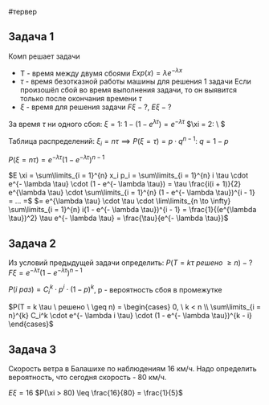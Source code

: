 #тервер 
## Задача 1
Комп решает задачи
- T - время между двумя сбоями $Exp(x) = \lambda e^{- \lambda x}$
- $\tau$ - время безотказной работы машины для решения 1 задачи
Если произошёл сбой во время выполнения задачи, то он выявится только после окончания времени $\tau$
- $\xi$ - время для решения задачи
$F \xi - ?, \ E \xi - ?$

За время $\tau$ ни одного сбоя:
	$\xi = 1: \ 1 - (1 - e^{\lambda \tau}) = e^{- \lambda \tau}$
	$\xi = 2: \ $

Таблица распределений:
$\xi_i = n \tau \implies P(\xi = \tau) = p \cdot q^{n - 1}: \ q = 1 - p$

$P(\xi = n \tau) = e^{-\lambda \tau} (1 - e^{- \lambda \tau})^{n - 1}$

$E \xi = \sum\limits_{i = 1}^{n} x_i p_i = \sum\limits_{i = 1}^{n} i \tau \cdot e^{- \lambda \tau} \cdot (1 - e^{- \lambda \tau}) = \tau \frac{i(i + 1)}{2} e^{\lambda \tau} \cdot \sum\limits_{i = 1}^{n} (1 - e^{- \lambda \tau})^{i - 1} = ... =$
$= e^{\lambda \tau} \cdot \tau \cdot \lim\limits_{n \to \infty} \sum\limits_{i = 1}^{n} i(1 - e^{- \lambda \tau})^{i - 1} = \frac{1}{(e^{\lambda \tau})^2} \tau e^{- \lambda \tau} = \frac{\tau}{e^{- \lambda \tau}}$

## Задача 2
Из условий предыдущей задачи определить:
$P(T = k \tau \ решено \ \geq n) - ?$
$F \xi = e^{- \lambda \tau} (1 - e^{- \lambda \tau})^{n - 1}$

$P(i \ раз) = C_i^k \cdot p^i \cdot (1 - p)^k$, p - вероятность сбоя в промежутке

$P(T = k \tau \ решено \ \geq n) = \begin{cases} 0, \ k < n \\ \sum\limits_{i = n}^{k} C_i^k \cdot e^{- \lambda i \tau} \cdot (1 - e^{- \lambda \tau})^{k - i} \end{cases}$

## Задача 3
Скорость ветра в Балашихе по наблюдениям 16 км/ч.
Надо определить вероятность, что сегодня скорость - 80 км/ч.

$E \xi = 16$
$P(\xi > 80) \leq \frac{16}{80} = \frac{1}{5}$